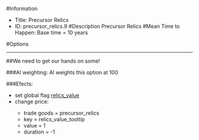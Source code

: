 #Information
 - Title: Precursor Relics
 - ID: precursor_relics.9
#Description
Precursor Relics
#Mean Time to Happen:
Base time = 10 years

#Options

___
##We need to get our hands on some!

###AI weighting:
AI weights this option at 100


###Efects:<ul><li>set global flag [relics_value](../flags/relics_value.md)</li><li>change price:</li><ul><li>trade goods = precursor_relics</li><li>key = relics_value_tooltip</li><li>value = 1</li><li>duration = -1</li></ul></ul>
